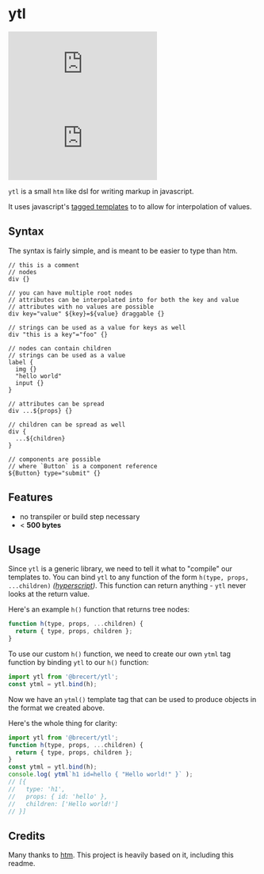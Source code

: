 # ytl
[![gzip size](https://img.badgesize.io/https://unpkg.com/@brecert/ytl/dist/ytl.min.js?compression=gzip&label=gzip)](https://unpkg.com/preact/dist/preact.min.js)
[![brotli size](https://img.badgesize.io/https://unpkg.com/@brecert/ytl/dist/ytl.min.js?compression=brotli&label=brotli)](https://unpkg.com/preact/dist/preact.min.js)

`ytl` is a small `htm` like dsl for writing markup in javascript.

It uses javascript's [tagged templates] to to allow for interpolation of values.

## Syntax

The syntax is fairly simple, and is meant to be easier to type than htm.

```slim
// this is a comment
// nodes
div {}

// you can have multiple root nodes
// attributes can be interpolated into for both the key and value
// attributes with no values are possible
div key="value" ${key}=${value} draggable {}

// strings can be used as a value for keys as well
div "this is a key"="foo" {}

// nodes can contain children
// strings can be used as a value
label {
  img {}
  "hello world"
  input {}
}

// attributes can be spread
div ...${props} {}

// children can be spread as well
div {
  ...${children}
}

// components are possible
// where `Button` is a component reference
${Button} type="submit" {}
```

## Features

- no transpiler or build step necessary
- < **500 bytes**

## Usage

Since `ytl` is a generic library, we need to tell it what to "compile" our templates to.
You can bind `ytl` to any function of the form `h(type, props, ...children)` _([hyperscript])_.
This function can return anything - `ytl` never looks at the return value.

Here's an example `h()` function that returns tree nodes:

```js
function h(type, props, ...children) {
  return { type, props, children };
}
```

To use our custom `h()` function, we need to create our own `ytml` tag function by binding `ytl` to our `h()` function:

```js
import ytl from '@brecert/ytl';
const ytml = ytl.bind(h);
```

Now we have an `ytml()` template tag that can be used to produce objects in the format we created above.

Here's the whole thing for clarity:

```js
import ytl from '@brecert/ytl';
function h(type, props, ...children) {
  return { type, props, children };
}
const ytml = ytl.bind(h);
console.log( ytml`h1 id=hello { "Hello world!" }` );
// [{
//   type: 'h1',
//   props: { id: 'hello' },
//   children: ['Hello world!']
// }]
```

## Credits

Many thanks to [htm]. This project is heavily based on it, including this readme.

[htm]: https://github.com/developit/htm
[hyperscript]: https://github.com/hyperhype/hyperscript
[tagged templates]: https://developer.mozilla.org/en-US/docs/Web/JavaScript/Reference/Template_literals#tagged_templates
